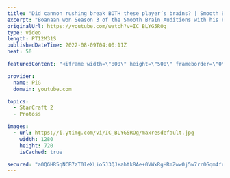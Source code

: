 ```yaml
---
title: "Did cannon rushing break BOTH these player’s brains? | Smooth Brain Boanaan #1 - StarCraft 2"
excerpt: "Boanaan won Season 3 of the Smooth Brain Auditions with his Planetry Fortress rush that both failed and... succeeded. Very glassy. In this game he's up against Grimmy, another cannon rusher, and this game gets stupid - REALLLLLLY STUPID -- 🐷 Second Channel for Learning StarCraft 2: https://www.youtube.com/c/PiGRandom"
originalUrl: https://youtube.com/watch?v=IC_BLYG5ROg
type: video
length: PT12M31S
publishedDateTime: 2022-08-09T04:00:11Z
heat: 50

featuredContent: "<iframe width=\"800\" height=\"500\" frameborder=\"0\" src=\"https://www.youtube.com/embed/IC_BLYG5ROg\" allow=\"accelerometer; autoplay; encrypted-media; gyroscope; picture-in-picture\" allowfullscreen></iframe>"

provider:
  name: PiG
  domain: youtube.com

topics:
  - StarCraft 2
  - Protoss

images:
  - url: https://i.ytimg.com/vi/IC_BLYG5ROg/maxresdefault.jpg
    width: 1280
    height: 720
    isCached: true

secured: "a0QGHR5qNCB7zT0leXLio5J3QJ+ahtk8Ae+0VWxRgHRmZww0j5w7rr0Gqm4frheYvReJCrh5yhLn+U3WGb3i+Pw4Owliwe3dWYcmL+gEIowlWszPwoHgz+yX3fSmFqesJ3PjbvzXqXY84kDCy3gnDpj0/8WHeuL+1mSJunMOYWCGyvrCP1ou1MH+WOYnB7OhAdswkU4WIonvBYtmFUGb0dvG6w2YE/3BoXKq8szEY9O10FfjqnHFOmV+sxhyNkvgtEwRxocSWRsBHfSOEyq/naqaYw6mnzv317fvljHcoaGyWFag+8O87BvOPRZKZKgSEHe20CX7IL2jUqF8uZ9Tnj+qSayg27GjsGNq3+4PiqI/VGIX6BtRuoJWgki863NEYjnCayv07qIKFvGCJGpcmc7YdsHmWsEm8E1T4PslmPQ=;+qh3zhaLeoZ0kGMJGBtpjg=="
---
```


